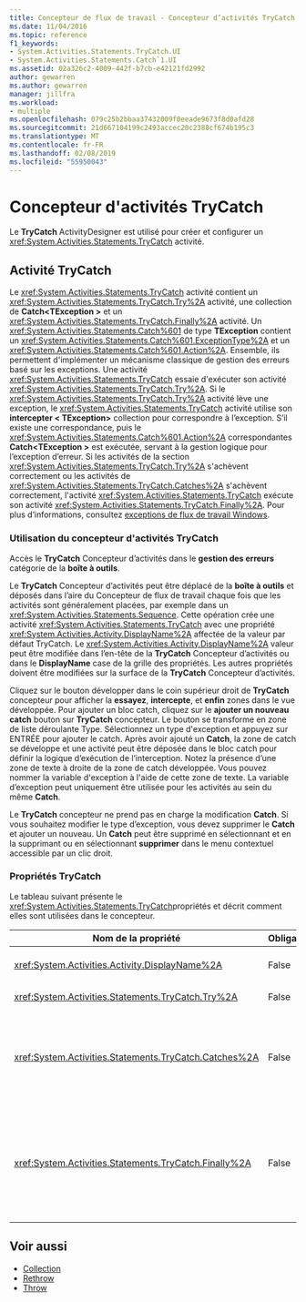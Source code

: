 ```yaml
---
title: Concepteur de flux de travail - Concepteur d’activités TryCatch
ms.date: 11/04/2016
ms.topic: reference
f1_keywords:
- System.Activities.Statements.TryCatch.UI
- System.Activities.Statements.Catch`1.UI
ms.assetid: 02a326c2-4009-442f-b7cb-e42121fd2992
author: gewarren
ms.author: gewarren
manager: jillfra
ms.workload:
- multiple
ms.openlocfilehash: 079c25b2bbaa37432009f0eeade9673f8d0afd28
ms.sourcegitcommit: 21d667104199c2493accec20c2388cf674b195c3
ms.translationtype: MT
ms.contentlocale: fr-FR
ms.lasthandoff: 02/08/2019
ms.locfileid: "55950043"
---
```

# <a name="trycatch-activity-designer"></a>Concepteur d'activités TryCatch

Le **TryCatch** ActivityDesigner est utilisé pour créer et configurer un <xref:System.Activities.Statements.TryCatch> activité.

## <a name="the-trycatch-activity"></a>Activité TryCatch
 Le <xref:System.Activities.Statements.TryCatch> activité contient un <xref:System.Activities.Statements.TryCatch.Try%2A> activité, une collection de **Catch\<TException >** et un <xref:System.Activities.Statements.TryCatch.Finally%2A> activité. Un <xref:System.Activities.Statements.Catch%601> de type **TException** contient un <xref:System.Activities.Statements.Catch%601.ExceptionType%2A> et un <xref:System.Activities.Statements.Catch%601.Action%2A>. Ensemble, ils permettent d'implémenter un mécanisme classique de gestion des erreurs basé sur les exceptions. Une activité <xref:System.Activities.Statements.TryCatch> essaie d'exécuter son activité <xref:System.Activities.Statements.TryCatch.Try%2A>. Si le <xref:System.Activities.Statements.TryCatch.Try%2A> activité lève une exception, le <xref:System.Activities.Statements.TryCatch> activité utilise son **intercepter < TException\>**  collection pour correspondre à l’exception. S’il existe une correspondance, puis le <xref:System.Activities.Statements.Catch%601.Action%2A> correspondantes **Catch\<TException >** est exécutée, servant à la gestion logique pour l’exception d’erreur. Si les activités de la section <xref:System.Activities.Statements.TryCatch.Try%2A> s'achèvent correctement ou les activités de <xref:System.Activities.Statements.TryCatch.Catches%2A> s'achèvent correctement, l'activité <xref:System.Activities.Statements.TryCatch> exécute son activité <xref:System.Activities.Statements.TryCatch.Finally%2A>. Pour plus d’informations, consultez [exceptions de flux de travail Windows](/dotnet/framework/windows-workflow-foundation/exceptions).

### <a name="using-the-trycatch-activity-designer"></a>Utilisation du concepteur d'activités TryCatch

Accès le **TryCatch** Concepteur d’activités dans le **gestion des erreurs** catégorie de la **boîte à outils**.

Le **TryCatch** Concepteur d’activités peut être déplacé de la **boîte à outils** et déposés dans l’aire du Concepteur de flux de travail chaque fois que les activités sont généralement placées, par exemple dans un <xref:System.Activities.Statements.Sequence>. Cette opération crée une activité <xref:System.Activities.Statements.TryCatch> avec une propriété <xref:System.Activities.Activity.DisplayName%2A> affectée de la valeur par défaut TryCatch. Le <xref:System.Activities.Activity.DisplayName%2A> valeur peut être modifiée dans l’en-tête de la **TryCatch** Concepteur d’activités ou dans le **DisplayName** case de la grille des propriétés. Les autres propriétés doivent être modifiées sur la surface de la **TryCatch** Concepteur d’activités.

Cliquez sur le bouton développer dans le coin supérieur droit de **TryCatch** concepteur pour afficher la **essayez**, **intercepte**, et **enfin** zones dans le vue développée. Pour ajouter un bloc catch, cliquez sur le **ajouter un nouveau catch** bouton sur **TryCatch** concepteur. Le bouton se transforme en zone de liste déroulante Type. Sélectionnez un type d'exception et appuyez sur ENTRÉE pour ajouter le catch. Après avoir ajouté un **Catch**, la zone de catch se développe et une activité peut être déposée dans le bloc catch pour définir la logique d’exécution de l’interception. Notez la présence d’une zone de texte à droite de la zone de catch développée. Vous pouvez nommer la variable d'exception à l'aide de cette zone de texte. La variable d’exception peut uniquement être utilisée pour les activités au sein du même **Catch**.

Le **TryCatch** concepteur ne prend pas en charge la modification **Catch**. Si vous souhaitez modifier le type d’exception, vous devez supprimer le **Catch** et ajouter un nouveau. Un **Catch** peut être supprimé en sélectionnant et en la supprimant ou en sélectionnant **supprimer** dans le menu contextuel accessible par un clic droit.

### <a name="the-trycatch-properties"></a>Propriétés TryCatch

Le tableau suivant présente le <xref:System.Activities.Statements.TryCatch>propriétés et décrit comment elles sont utilisées dans le concepteur.

|Nom de la propriété|Obligatoire|Utilisation|
|-|--------------|-|
|<xref:System.Activities.Activity.DisplayName%2A>|False|Spécifie le nom convivial facultatif de l'activité <xref:System.Activities.Statements.TryCatch>. TryCatch est la valeur par défaut.|
|<xref:System.Activities.Statements.TryCatch.Try%2A>|False|Première activité exécutée lorsque <xref:System.Activities.Statements.TryCatch> s'exécute.|
|<xref:System.Activities.Statements.TryCatch.Catches%2A>|False|La collection de **Catch** éléments à vérifier lorsque le <xref:System.Activities.Statements.TryCatch.Try%2A> activité lève une exception.<br /><br /> Vous devez au moins ajouter une activité dans <xref:System.Activities.Statements.TryCatch.Catches%2A> ou une activité dans le bloc <xref:System.Activities.Statements.TryCatch.Finally%2A>.|
|<xref:System.Activities.Statements.TryCatch.Finally%2A>|False|Activité à exécuter lorsque l'exécution de <xref:System.Activities.Statements.TryCatch.Try%2A> et de toutes les activités nécessaires de la collection <xref:System.Activities.Statements.TryCatch.Catches%2A> est terminée.<br /><br /> Vous devez au moins ajouter une activité dans <xref:System.Activities.Statements.TryCatch.Catches%2A> ou une activité dans le bloc <xref:System.Activities.Statements.TryCatch.Finally%2A>.|

## <a name="see-also"></a>Voir aussi

- [Collection](../workflow-designer/collection-activity-designers.md)
- [Rethrow](../workflow-designer/rethrow-activity-designer.md)
- [Throw](../workflow-designer/throw-activity-designer.md)